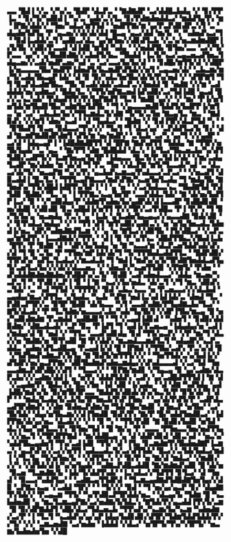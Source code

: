 ▃▃▝█▟▐▝▞▃▝▞▚▞▃▝█▟▛▝▟▃▛▃▝▝▇▟▇▟▛▝▃▞▟▟█▃▙▟▄▝▞▝▊▞▛▛▐▃▝▝▊▞▜▞▚▟▉▟▐▝▚▞▃▝▄▟▞▃▚▜▃▝▊▞▛▟▆▟▅▟▟▃▞▝▆▟▟▜▄▜▚▝▆▝▐▛▇▞▟▟▞▞▝▜▅▞▚▟▃▞▆▜▜▟▝▝▅▟▛▛▇▞▆▝▄▞▛▃▛▟▊▟▛▃▚▜▝▃▝▟▄▟▅▜▟▜▄▝▛▝▄▃▅▞▞▟▞▟▞▟▟▝█▃▄▝▄▃▞▟▟▝▆▞▙▝▚▝▚▟▅▟▚▃▞▜▝▝▉▟▐▃▟▟▞▃▜▝▄▟▉▃▞▟▃▝▄▞▆▜▅▞▞▟▊▟▜▃▙▝▞▃▚▞▅▃▆▟▆▟█▛▐▞▙▜▙▝▞▟▉▞▛▃▃▟▝▟▐▟█▝▆▜▟▝▚▟▄▝▝▞▅▟▟▜▙▝▉▜▅▞▃▃▝▃▞▞▜▞▛▃▃▝▄▞▚▝▄▜▙▟▉▟▇▞▞▃▙▟▜▞▙▃▝▜▙▟▟▝▐▃▜▞▚▃▞▃▄▃▅▃▟▜▅▃▜▟▄▃▅▞▞▃▟▞▅▟▛▃▅▞▚▟▝▃▝▃▞▃▃▞▙▞▙▞▟▝▝▝▊▟█▞▆▜▜▞▟▝▞▟█▛▐▞▅▃▃▃▃▜▙▞▅▟▛▛▐▟▅▟▜▞▙▃▆▟▛▟▜▟▞▞▅▜▝▃▄▃▅▞▟▞▝▃▙▃▆▞▆▞▜▞▃▟▄▜▙▃▄▛▐▟▞▝▟▝▉▝▉▞▚▟▃▜▅▜▙▞▟▞▙▜▚▞▅▟▝▞▝▟▜▛▇▜▝▜▜▝▉▃▛▟▃▟▆▜▙▃▝▜▙▝▊▃▟▞▟▟▞▃▟▃▛▃▚▜▅▟▟▝▊▝▅▟▇▝▞▞▆▝▃▟▟▟▟▞▅▞▄▟▆▃▞▝█▟▄▜▃▝▞▜▜▞▅▛▇▃▅▟▐▟▚▟▉▞▃▞▜▟▐▟█▝▄▃▟▝█▞▞▃▚▃▚▟▞▝▛▟▄▟▜▜▚▜▚▜▄▛▇▟▜▝▜▃▜▝▆▟█▝▄▞▞▝▞▝▆▞▝▛▐▞▅▜▅▜▟▞▆▜▙▟▊▜▙▞▚▟▆▜▅▜▟▜▙▝▝▜▝▞▄▃▃▃▆▟▊▜▟▟▜▞▙▟▛▛▐▞▆▜▃▝▅▝▃▞▝▃▙▃▙▞▙▞▞▜▜▃▆▟▃▜▞▟▇▝▜▞▜▞▃▜▅▝▇▃▄▜▃▝▆▃▝▝▇▟▉▟▚▝▞▞▆▜▝▟▅▞▚▃▟▝▝▟▝▜▄▟▃▞▝▝█▟▆▝▞▝▊▟▐▜▛▞▟▃▛▜▟▝▚▝▝▝▉▜▙▟▜▝▊▃▄▝▉▟▃▃▞▜▚▞▞▞▝▜▄▜▝▜▝▟▃▞▄▞▝▃▛▟▟▜▃▞▙▝▊▞▝▟▟▝▇▃▆▛▇▟▉▟▛▟▆▜▝▟▜▞▆▝▅▞▆▟▛▞▝▃▜▃▙▝▃▞▚▝▄▞▜▝▞▞▄▟▛▝▃▞▟▝▐▟▄▃▄▛▐▝▐▟█▟▇▟█▜▜▝▟▝█▛▇▝▇▟▚▟▜▜▝▜▟▟▄▝▇▝▜▜▛▞▅▜▙▜▄▟▞▝▃▝▄▃▝▝▇▞▛▜▝▟▆▝█▟█▟▟▝▟▃▚▝▐▞▜▃▞▜▙▃▅▃▙▞▚▞▟▜▜▟▉▞▃▟▛▜▞▞▜▃▆▜▅▃▄▜▄▜▛▝▐▟▄▃▃▝█▃▜▞▛▃▜▟▐▞▟▞▝▞▆▞▃▟▄▜▃▟▛▝▆▞▟▟▅▝▆▝▟▞▟▝▜▝▛▃▝▜▅▝▞▟▃▛▇▝▆▜▞▜▃▃▟▞▚▟▝▃▝▟▃▃▞▟▞▜▞▝▅▃▄▛▇▝▚▞▄▜▚▝▄▃▙▟▚▃▆▃▄▜▚▟▃▃▞▃▛▃▞▝▝▞▅▃▟▜▝▟▉▃▟▟▐▝█▃▜▃▚▝▜▜▜▃▄▛▇▃▃▞▆▟▚▛▇▞▚▃▅▜▅▜▃▟▄▝▜▝▆▟▄▜▙▝▇▜▅▟▚▞▜▜▞▟█▟▐▟█▜▚▞▙▛▐▝▐▝▄▝▅▝▝▞▃▞▙▟▃▃▚▃▝▜▙▟▇▜▟▝▛▟▜▟▉▝█▟▇▞▝▜▃▝▄▝▐▝▛▛▇▃▚▃▄▜▅▜▛▝▃▃▛▟▟▃▜▟▞▝▇▝▟▞▅▞▙▟▜▛▐▃▞▝▉▝▝▞▚▟▉▟▄▞▛▝▟▟▆▜▚▟▅▞▙▞▄▟▛▟▞▟▐▃▃▟▛▝▊▟█▟▊▟▊▝▅▞▟▟█▝▞▟▊▟▉▝▊▃▚▟█▟▐▞▅▜▜▝▛▞▞▜▛▞▃▞▛▟█▃▝▛▐▝▛▞▚▝▜▝▉▞▜▞▙▞▄▝▅▃▅▟▄▝▛▃▚▝▄▝▐▃▙▝▄▜▃▟▅▜▄▃▄▃▞▞▄▃▃▟▇▝▉▟▞▟▊▝▞▝▊▜▚▟▃▞▅▟▄▞▝▞▝▝▜▜▝▟▜▝▆▜▚▟▉▞▄▟▊▃▚▝▅▝▅▜▄▜▅▃▟▃▜▟▅▟▐▞▅▃▝▟▛▞▚▟▆▟▇▟▜▃▆▝▞▝▄▝▅▝▇▜▃▞▞▟▉▜▙▝▐▜▞▟█▃▞▝▞▃▛▃▄▞▆▜▟▜▚▝▐▃▃▟▇▟▞▞▜▜▚▝▝▟▐▝▉▝▛▝▄▜▚▃▝▟█▟▜▜▙▃▚▜▙▟▐▃▙▝█▜▚▝▛▝▉▟▇▝▟▝▝▟▛▞▙▞▙▟▄▝▅▝▇▝▚▃▃▞▆▝▟▃▛▃▅▜▟▟▚▟▞▟▚▞▟▝▜▝█▝▃▜▄▝▛▝▜▜▅▞▆▛▐▟▞▟▞▜▝▜▞▜▜▜▙▟▃▟▟▜▜▃▝▝█▟▛▟▉▞▜▜▛▟▚▞▚▟▜▃▜▃▟▃▞▞▆▃▟▃▙▝▜▝▆▟▐▝▆▟▚▞▄▜▞▜▛▟▇▜▅▟▟▃▟▜▄▜▞▃▅▜▃▞▙▞▞▞▟▞▞▟▃▃▅▃▝▞▝▟▅▃▛▞▚▃▅▜▜▟▊▝▞▛▇▜▞▝▛▟▅▝▝▟▚▟▟▟▇▟▆▟▇▟▅▞▛▟█▟▚▞▃▜▞▝▉▟▉▝▃▟▚▟▅▟▃▃▞▝▟▟▄▝▆▃▅▞▚▃▛▃▜▝▚▝▛▟▊▞▃▛▐▝▉▝▐▝▇▝▚▃▞▞▙▞▅▟▃▝▟▞▃▜▝▞▜▝▆▃▝▟▉▟▚▃▜▟▞▝▃▝▚▟▝▜▜▟▝▞▜▜▜▜▞▝▉▟▝▃▙▃▚▃▃▝▅▝▛▃▅▃▃▞▞▞▟▃▙▟▝▃▄▟▄▞▆▃▞▟▜▜▃▝▄▜▄▟▃▝▚▃▙▝▚▛▇▝▅▟▐▃▚▟▐▟▐▟▞▃▝▟▅▟▝▜▃▝▛▟▊▃▛▜▛▞▃▝▉▜▛▝█▟▉▝▟▞▙▃▃▝▚▜▝▃▃▟▚▟▇▞▛▜▄▟▇▃▙▞▜▃▞▝▇▜▞▟▃▟▞▝▛▝▜▃▜▟▆▞▅▃▃▃▞▃▙▞▚▟▞▜▄▜▙▜▝▞▟▛▐▜▙▞▆▃▄▝█▝▅▞▚▟▊▟▆▟▆▝▛▃▆▟▟▝▄▟█▟▊▜▝▝▜▝▞▃▄▟▐▟▊▟▝▝▚▟▅▜▝▝▊▟▉▞▟▟▉▟▆▞▝▟▇▃▟▃▟▞▝▃▛▝▉▃▝▛▐▟▜▝▜▝▄▟▐▞▛▃▅▃▄▝▐▟▄▟▄▞▅▝▃▟▐▞▆▟▄▞▟▝▊▝▅▟▝▞▝▜▜▃▝▃▃▟▚▟▊▟▄▝▊▟▝▜▜▞▄▃▛▞▝▞▛▝▆▞▜▝▟▃▞▞▅▝▇▟▇▞▅▝▉▜▚▟▉▝▇▝▛▞▟▟▚▝▆▃▅▟▃▃▆▟▜▃▜▝▚▟▄▟▛▞▚▃▛▃▟▟▃▝▄▟▅▞▟▜▃▟█▃▄▝▛▃▄▟▐▞▟▝█▝▐▛▇▟▝▞▜▜▙▞▃▟▚▝▛▃▚▞▟▝▉▝▞▜▟▜▅▟▚▟▆▃▛▞▙▜▄▝▇▝▉▟▜▞▆▜▜▜▞▞▞▝▝▜▅▜▜▟▞▃▚▞▙▟▐▞▞▟▜▟▛▞▅▞▄▃▛▛▇▞▝▟▉▜▙▟▆▟▚▟▅▃▆▟▄▞▞▟▚▟▃▃▃▟▝▞▃▞▜▟▝▜▅▃▃▟▆▃▛▟▛▟█▞▞▟▜▝▝▜▃▃▞▞▝▝▊▛▇▞▆▟▊▝▞▜▄▃▄▝▉▝▄▞▃▟▆▞▟▃▛▃▙▞▞▞▃▟▆▞▟▟▐▝▄▝▅▜▚▝▟▟▟▜▟▟▚▝▃▟▚▝▄▞▃▟█▟▜▜▜▟▐▝▇▝▟▝▞▃▄▟▅▜▚▝█▟▃▜▚▝█▃▚▜▅▝▐▟▝▟▉▝▐▞▄▟▄▝▝▟▝▟▇▝▚▟▜▟▄▝▄▟▐▟█▞▆▟▚▞▙▝▉▞▆▜▙▜▛▃▃▝▇▟▟▜▞▟▉▟▞▟▚▞▙▃▜▞▛▝▉▜▞▟▞▜▝▟▛▝▝▝▆▟▄▜▃▟▄▜▞▃▙▜▄▜▛▜▅▃▙▜▚▛▐▜▅▞▝▝▄▞▟▞▛▟▜▞▛▝▃▟▛▟▃▃▟▜▛▟▆▟▚▝▞▟▆▝▉▟▅▃▛▟▆▞▆▝▜▟▞▜▙▞▆▟▊▝▄▜▅▃▛▝▅▜▙▞▝▃▞▜▙▜▟▞▝▟▄▞▅▜▙▃▆▞▞▟▐▜▅▟▉▝▉▟▚▜▚▝▇▞▛▝█▞▚▟▟▜▅▟▉▃▞▝▐▟▛▛▇▞▟▞▄▞▅▃▝▟▃▟▞▞▝▞▝▝▉▝▚▝▝▜▜▞▛▟▊▝▇▝▉▟▊▞▙▟▉▝▅▜▟▝▟▃▚▜▄▞▚▟▜▃▃▜▚▝▉▜▅▞▜▟▝▝█▝▇▞▄▝▛▝▃▃▃▝▛▜▅▃▃▜▅▞▅▟▜▜▄▝▞▞▅▃▜▝▞▜▛▟▛▛▇▟▝▝▆▞▟▟█▃▄▝▄▝▟▝▟▟▛▟▊▟▝▟▊▃▚▟▝▝▅▃▚▞▚▟▟▜▙▃▄▟▅▜▝▜▚▞▃▟▐▟▊▝▜▜▞▝▟▝▐▜▄▝▊▃▆▟▆▜▚▜▙▟▅▟▇▛▐▃▆▃▚▝▄▃▛▟▚▞▞▃▞▞▅▜▜▝▄▟▃▃▟▃▜▞▃▞▟▜▜▟▞▝█▃▞▞▃▜▟▞▙▟▃▞▆▟▐▝▞▜▃▜▄▝▜▞▅▜▅▞▙▝▝▞▟▜▜▃▚▝▞▝▉▞▛▝▅▝▇▞▟▝▆▟▃▞▝▞▆▟▊▞▞▞▚▝▞▟▜▟▞▟▐▞▚▞▅▜▄▟▞▝▚▟▇▃▛▟█▃▟▟▉▝▇▞▆▟▆▟▚▟▉▝█▝▟▞▅▝▉▃▅▝▜▃▆▟▇▞▙▝▐▟▞▜▞▟▟▜▚▟▞▝▐▃▚▟▃▞▞▜▟▜▜▝▊▜▃▞▝▟▝▜▅▟▝▝▉▃▃▞▚▟▟▜▄▞▝▝▃▟▇▃▄▜▜▟▛▟▝▝▜▃▆▃▄▟▇▟▜▟█▟▇▜▅▜▄▞▞▟▉▝▃▛▇▃▚▃▄▝▞▃▟▟▝▜▛▞▝▝▝▜▞▞▞▝▉▟▝▝▜▝▅▞▄▞▄▃▛▝▊▞▝▟▄▟▇▜▚▜▟▞▞▝▛▃▄▃▆▝▜▜▞▝▚▞▛▟▉▃▛▜▛▟▟▞▅▃▝▝▟▃▄▞▙▝▜▟▆▝█▝▚▃▙▟▅▟▉▝▄▝▆▃▜▃▆▃▄▛▇▞▃▞▅▟▇▞▙▜▟▃▚▝▇▜▟▞▛▞▄▃▟▟▐▜▚▜▞▃▆▝█▝▉▞▟▛▇▟▟▜▝▟█▞▟▃▞▜▟▃▅▃▙▝▜▜▚▟▚▞▚▃▆▞▙▞▚▃▆▝▚▟▅▟▆▞▃▞▛▝▐▝▜▃▜▝▚▃▟▟▚▞▄▞▄▛▐▟▄▞▙▟▊▟▊▞▟▜▛▞▜▟▆▜▟▟▜▟▟▞▛▞▞▜▞▝▞▞▝▃▆▃▅▟▇▝▃▞▅▟▅▝▐▟▟▟▝▞▟▃▞▝▅▜▛▜▞▜▚▞▚▜▛▜▞▝▅▃▆▞▙▟▅▟▅▜▅▝▞▟█
